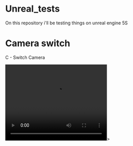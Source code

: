 # Unreal_tests
On this repository i'll be testing things on unreal engine 5S

# Camera switch
C - Switch Camera

<video src="/img/Camera Switch.mp4" width="320" height="240" controls></video>>